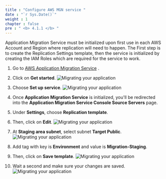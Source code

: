 ```yaml
---
title : "Configure AWS MGN service "
date : "`r Sys.Date()`"
weight : 1
chapter : false
pre : " <b> 4.1.1 </b> "
---
```


Application Migration Service must be initialized upon first use in each AWS Account and Region where replication will need to happen. The First step is to create the Replication Settings template, then the service is initialized by creating the IAM Roles which are required for the service to work.

1. Go to [AWS Application Migration Service](https://us-west-2.console.aws.amazon.com/mgn/home?region=us-west-2#) .
2. Click on **Get started**.
![Migrating your application](/images/4.migrateinfra/4.1migrateapp/4.1.1configure/4.1.1.1configure.png?width=90pc)

3. Choose **Set up service**.
![Migrating your application](/images/4.migrateinfra/4.1migrateapp/4.1.1configure/4.1.1.2configure.png?width=90pc)

4. Once **Application Migration Service** is initialized, you'll be redirected into the **Application Migration Service Console Source Servers** page.
5. Under **Settings**, choose **Replication template**.
6. Then, click on **Edit**.
![Migrating your application](/images/4.migrateinfra/4.1migrateapp/4.1.1configure/4.1.1.3configure.png?width=90pc)

7. At **Staging area subnet**, select subnet **Target Public**.
![Migrating your application](/images/4.migrateinfra/4.1migrateapp/4.1.1configure/4.1.1.4configure.png?width=90pc)

8. Add tag with key is **Environment** and value is **Migration-Staging**.
9. Then, click on **Save template**.
![Migrating your application](/images/4.migrateinfra/4.1migrateapp/4.1.1configure/4.1.1.5configure.png?width=90pc)

10. Wait a second and make sure your changes are saved.
![Migrating your application](/images/4.migrateinfra/4.1migrateapp/4.1.1configure/4.1.1.6configure.png?width=90pc)



